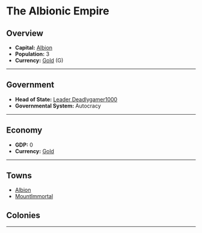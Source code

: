 # The Albionic Empire

## Overview

- **Capital:** [Albion](Albion)
- **Population:** 3
- **Currency:** [Gold](Gold) (G)

---

## Government

- **Head of State:** [Leader Deadlygamer1000](Deadlygamer1000)
- **Governmental System:** Autocracy

---

## Economy

- **GDP:** <!--GDP-->0<!--GDP-->
- **Currency:** [Gold](Gold)

---

## Towns

- [Albion](Albion)
- [MountImmortal](MountImmortal)

## Colonies



---